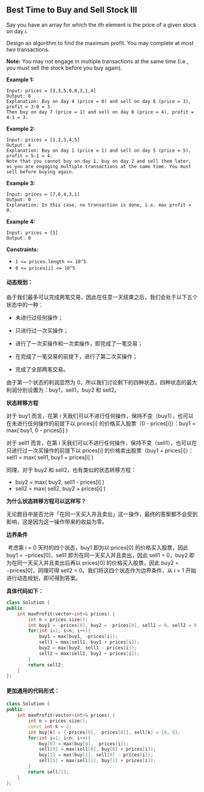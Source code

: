 ## Best Time to Buy and Sell Stock III

Say you have an array for which the *i*th element is the price of a given stock on day *i*.

Design an algorithm to find the maximum profit. You may complete at most *two* transactions.

**Note:** You may not engage in multiple transactions at the same time (i.e., you must sell the stock before you buy again).

**Example 1:**

```
Input: prices = [3,3,5,0,0,3,1,4]
Output: 6
Explanation: Buy on day 4 (price = 0) and sell on day 6 (price = 3), profit = 3-0 = 3.
Then buy on day 7 (price = 1) and sell on day 8 (price = 4), profit = 4-1 = 3.
```

**Example 2:**

```
Input: prices = [1,2,3,4,5]
Output: 4
Explanation: Buy on day 1 (price = 1) and sell on day 5 (price = 5), profit = 5-1 = 4.
Note that you cannot buy on day 1, buy on day 2 and sell them later, as you are engaging multiple transactions at the same time. You must sell before buying again.
```

**Example 3:**

```
Input: prices = [7,6,4,3,1]
Output: 0
Explanation: In this case, no transaction is done, i.e. max profit = 0.
```

**Example 4:**

```
Input: prices = [1]
Output: 0
```

**Constraints:**

- `1 <= prices.length <= 10^5`
- `0 <= prices[i] <= 10^5`

#### 动态规划：

​		由于我们最多可以完成两笔交易，因此在任意一天结束之后，我们会处于以下五个状态中的一种：

- 未进行过任何操作；

- 只进行过一次买操作；

- 进行了一次买操作和一次卖操作，即完成了一笔交易；

- 在完成了一笔交易的前提下，进行了第二次买操作；

- 完成了全部两笔交易。


由于第一个状态的利润显然为 0，所以我们讨论剩下的四种状态，四种状态的最大利润分别设置为：buy1，sell1，buy2 和 sell2。

**状态转移方程**

对于 buy1 而言，在第 i 天我们可以不进行任何操作，保持不变（buy1），也可以在未进行任何操作的前提下以 prices[i] 的价格买入股票（0 - prices[i]）：buy1 = max( buy1, 0 - prices[i] )

对于 sell1 而言，在第 i 天我们可以不进行任何操作，保持不变（sell1），也可以在只进行过一次买操作的前提下以 prices[i] 的价格卖出股票（buy1 + prices[i]）：sell1 = max( sell1, buy1 + prices[i] )

同理，对于 buy2 和 sell2，也有类似的状态转移方程：

- buy2 = max( buy2, sell1 - prices[i] )
- sell2 = max( sell2, buy2 + prices[i] )

**为什么状态转移方程可以这样写？**

​		无论题目中是否允许「在同一天买入并且卖出」这一操作，最终的答案都不会受到影响，这是因为这一操作带来的收益为零。

**边界条件**

​		考虑第 i = 0 天时的四个状态，buy1 即为以 prices[0] 的价格买入股票，因此 buy1 = −prices[0]，sell1 即为在同一天买入并且卖出，因此 sell1 = 0，buy2 即为在同一天买入并且卖出后再以 prices[0] 的价格买入股票，因此 buy2 = −prices[0]，同理可得 sell2 = 0。我们将这四个状态作为边界条件，从 i = 1 开始进行动态规划，即可得到答案。

**具体代码如下：**

```c++
class Solution {
public:
    int maxProfit(vector<int>& prices) {
        int n = prices.size();
        int buy1 = -prices[0], buy2 = -prices[0], sell1 = 0, sell2 = 0;
        for(int i=1; i<n; i++){
            buy1 = max(buy1, -prices[i]);
            sell1 = max(sell1, buy1 + prices[i]);
            buy2 = max(buy2, sell1 - prices[i]);
            sell2 = max(sell2, buy2 + prices[i]);
        }
        return sell2;
    }
};
```

#### 更加通用的代码形式：

```c++
class Solution {
public:
    int maxProfit(vector<int>& prices) {
        int n = prices.size();
        const int k = 2;
        int buy[k] = {-prices[0], -prices[0]}, sell[k] = {0, 0};
        for(int i=1; i<n; i++){
            buy[0] = max(buy[0], -prices[i]);
            sell[0] = max(sell[0], buy[0] + prices[i]);
            buy[1] = max(buy[1], sell[0] - prices[i]);
            sell[1] = max(sell[1], buy[1] + prices[i]);
        }
        return sell[1];
    }
};
```

